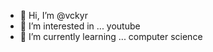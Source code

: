 - 👋 Hi, I’m @vckyr
- 👀 I’m interested in ... youtube
- 🌱 I’m currently learning ... computer science

<!---
vckyr/vckyr is a ✨ special ✨ repository because its `README.md` (this file) appears on your GitHub profile.
You can click the Preview link to take a look at your changes.
--->
